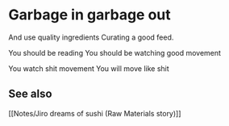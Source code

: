 # Garbage in garbage out

And use quality ingredients
Curating a good feed.

You should be reading
You should be watching good movement

You watch shit movement
You will move like shit

## See also 
[[Notes/Jiro dreams of sushi (Raw Materials story)]]